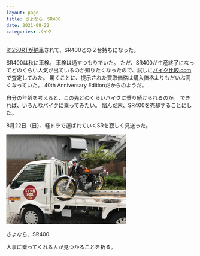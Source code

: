 ```yaml
---
layout: page
title: さよなら、SR400
date: 2021-08-22
categories: バイク
---
```

[R1250RTが納車](moto-hellobmw)されて、SR400との２台持ちになった。

SR400は秋に車検。
車検は通すつもりでいた。
ただ、SR400が生産終了になってどのくらい人気が出ているのか知りたくなったので、試しに[バイク比較.com](https://www.bikehikaku.com)で査定してみた。
驚くことに、提示された買取価格は購入価格よりもだいぶ高くなっていた。
40th Anniversary Editionだからのようだ。

自分の年齢を考えると、この先どのくらいバイクに乗り続けられるのか。
できれば、いろんなバイクに乗ってみたい。
悩んだ末、SR400を売却することにした。

8月22日（日）、軽トラで運ばれていくSRを寂しく見送った。

<div class="post-img">
<a href="/assets/images/moto-byesr/IMG_0699.jpeg">
<img src="/assets/images/moto-byesr/IMG_0699.jpeg" width="320px">
</a>
<p>さよなら、SR400</p>
</div>

大事に乗ってくれる人が見つかることを祈る。
